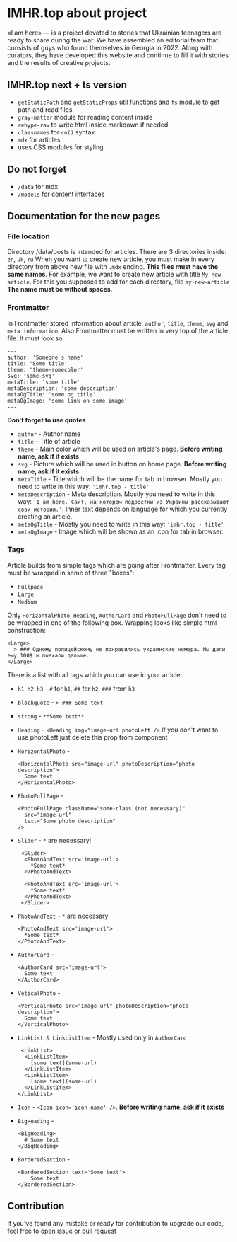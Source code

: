 # IMHR.top about project

«I am here» — is a project devoted to stories that Ukrainian teenagers are ready to share during the war. We have assembled an editorial team that consists of guys who found themselves in Georgia in 2022. Along with curators, they have developed this website and continue to fill it with stories and the results of creative projects.

## IMHR.top next + ts version

- `getStaticPath` and `getStaticProps` util functions and `fs` module to get path and read files
- `gray-matter` module for reading content inside
- `rehype-raw` to write html inside markdown if needed
- `classnames` for `cn()` syntax
- `mdx` for articles
- uses CSS modules for styling

## Do not forget

- `/data` for mdx
- `/models` for content interfaces

## Documentation for the new pages

### File location

Directory /data/posts is intended for articles. There are 3 directories inside: `en`, `uk`, `ru`
When you want to create new article, you must make in every directory from above new file with `.mdx` ending. **This files must have the same names**. For example, we want to create new article with title `My new article`. For this you supposed to add for each directory, file `my-new-article` **The name must be without spaces**.

### Frontmatter

In Frontmatter stored information about article: `author`, `title`, `theme`, `svg` and `meta information`. Also Frontmatter must be written in very top of the article file. It must look so:

```
---
author: 'Someone`s name'
title: 'Some title'
theme: 'theme-somecolor'
svg: 'some-svg'
metaTitle: 'some title'
metaDescription: 'some description'
metaOgTitle: 'some og title'
metaOgImage: 'some link on some image'
---
```

**Don't forget to use quotes**

- `author` - Author name
- `title` - Title of article
- `theme` - Main color which will be used on article's page. **Before writing name, ask if it exists**
- `svg` - Picture which will be used in button on home page. **Before writing name, ask if it exists**
- `metaTitle` - Title which will be the name for tab in browser. Mostly you need to write in this way: `'imhr.top - title'`
- `metaDescription` - Meta description. Mostly you need to write in this way: `'I am here. Сайт, на котором подростки из Украины рассказывают свои истории.'`. Inner text depends on language for which you currently creating an article.
- `metaOgTitle` - Mostly you need to write in this way: `'imhr.top - title'`
- `metaOgImage` - Image which will be shown as an icon for tab in browser.

### Tags

Article builds from simple tags which are going after Frontmatter. Every tag must be wrapped in some of three "boxes":

- `Fullpage`
- `Large`
- `Medium`

Only `HorizontalPhoto`, `Heading`, `AuthorCard` and `PhotoFullPage` don't need to be wrapped in one of the following box.
Wrapping looks like simple html construction: 
```
<Large>
  > ### Одному полицейскому не понравились украинские номера. Мы дали ему 100$ и поехали дальше.
</Large>
```
There is a list with all tags which you can use in your article:
- `h1 h2 h3` - `#` for `h1`, `##` for `h2`, `###` from `h3` 
- `blockquote` - `> ### Some text`
- `strong` - `**Some text**`
- `Heading` - `<Heading img="image-url photoLeft />` If you don't want to use photoLeft just delete this prop from component
- `HorizontalPhoto` -

  ```
  <HorizontalPhoto src="image-url" photoDescription="photo description">
    Some text
  </HorizontalPhoto>
  ```
- `PhotoFullPage` - 

  ```
  <PhotoFullPage className="some-class (not necessary)"
    src="image-url"
    text="Some photo description"
  />
  ```
- `Slider` - `*` are necessary!

  ```
   <Slider>
    <PhotoAndText src='image-url'>
      *Some text*
    </PhotoAndText>

    <PhotoAndText src='image-url'>
      *Some text*
    </PhotoAndText>
   </Slider>
  ```
- `PhotoAndText` - `*` are necessary

  ```
  <PhotoAndText src='image-url'>
    *Some text* 
  </PhotoAndText>
  ```
- `AuthorCard` -

  ```
  <AuthorCard src='image-url'>
    Some text
  </AuthorCard>
  ```
-  `VeticalPhoto` - 

    ```
    <VerticalPhoto src="image-url" photoDescription="photo description">
      Some text
    </VerticalPhoto>
    ```
- `LinkList & LinkListItem` - Mostly used only in `AuthorCard`
  
  ```
   <LinkList>
    <LinkListItem>
      [some text](some-url)
    </LinkListItem>
    <LinkListItem>
      [some text](some-url)
    </LinkListItem>
  </LinkList>
  ```
 - `Icon` - `<Icon icon='icon-name' />`. **Before writing name, ask if it exists**
 
 - `BigHeading` - 
 
    ```
    <BigHeading>
      # Some text
    </BigHeading>
    ```
 - `BorderedSection` - 
    ```
    <BorderedSection text='Some text'>
        Some text
    </BorderedSection>
    ```

## Contribution

If you've found any mistake or ready for contribution to upgrade our code, feel free to open issue or pull request
